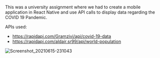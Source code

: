 This was a university assignment where we had to create a mobile application in React Native and use API calls to display data regarding the COVID 19 Pandemic.

APIs used: 
- https://rapidapi.com/Gramzivi/api/covid-19-data
- https://rapidapi.com/aldair.sr99/api/world-population

![Screenshot_20210615-231043](https://user-images.githubusercontent.com/61494697/122579019-e829d380-d06d-11eb-9a44-3876fd1204ea.jpg)



